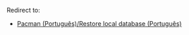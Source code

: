 Redirect to:

*   [Pacman (Português)/Restore local database (Português)](/index.php/Pacman_(Portugu%C3%AAs)/Restore_local_database_(Portugu%C3%AAs) "Pacman (Português)/Restore local database (Português)")